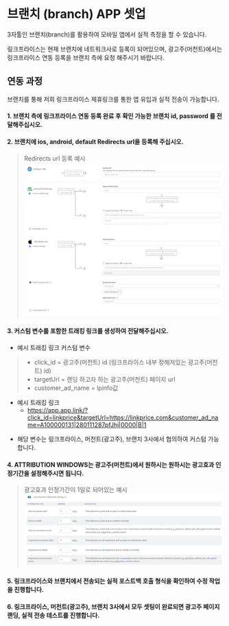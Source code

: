 # 브랜치 (branch) APP 셋업

3자툴인 브랜치(branch)를 활용하여 모바일 앱에서 실적 측정을 할 수 있습니다.

링크프라이스는 현재 브랜치에 네트워크사로 등록이 되어있으며, 광고주(머천트)에서는 링크프라이스 연동 등록을 브랜치 측에 요청 해주시기 바랍니다.

## 연동 과정
브랜치를 통해 저희 링크프라이스 제휴링크를 통한 앱 유입과 실적 전송이 가능합니다.

#### 1. 브랜치 측에 링크프라이스 연동 등록 완료 후 확인 가능한 브랜치 id, password 를 전달해주십시오.

#### 2. 브랜치에 ios, android, default Redirects url을 등록해 주십시오.

> Redirects url 등록 예시 
![image](https://github.com/linkprice/MerchantSetup/blob/branch/App/AppSetup/branch_1.png)
![image](https://github.com/linkprice/MerchantSetup/blob/branch/App/AppSetup/branch_2.png)

#### 3. 커스텀 변수를 포함한 트래킹 링크를 생성하여 전달해주십시오.
-  예시 트래킹 링크 커스텀 변수
  > - click_id = 광고주(머천트) id (링크프라이스 내부 정해져있는 광고주(머천트) id)
  > - targetUrl = 랜딩 하고자 하는 광고주(머천트) 페이지 url
  > - customer_ad_name = lpinfo값<br>
- 예시 트래킹 링크  
  - https://app.app.link/?click_id=linkprice&targetUrl=https://linkprice.com&customer_ad_name=A100000131|280111287pfJhj|0000|B|1

* 해당 변수는 링크프라이스, 머천트(광고주), 브랜치 3사에서 협의하여 커스텀 가능합니다.

#### 4. ATTRIBUTION WINDOWS는 광고주(머천트)에서 원하시는 원하시는 광고효과 인정기간을 설정해주시면 됩니다.
   > 광고효과 인정기간이 1일로 되어있는 예시
   ![image](https://github.com/linkprice/MerchantSetup/blob/branch/App/AppSetup/branch_3.png)

#### 5. 링크프라이스와 브랜치에서 전송되는 실적 포스트백 호출 형식을 확인하여 수정 작업을 진행합니다.

#### 6. 링크프라이스, 머천트(광고주), 브랜치 3사에서 모두 셋팅이 완료되면 광고주 페이지 랜딩, 실적 전송 테스트를 진행합니다.   
